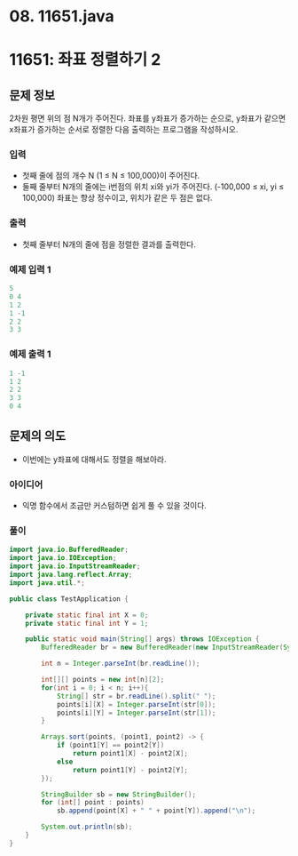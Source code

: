 # 08. 11651.java

# 11651: 좌표 정렬하기 2

## 문제 정보

2차원 평면 위의 점 N개가 주어진다. 좌표를 y좌표가 증가하는 순으로, y좌표가 같으면 x좌표가 증가하는 순서로 정렬한 다음 출력하는 프로그램을 작성하시오.

### 입력

- 첫째 줄에 점의 개수 N (1 ≤ N ≤ 100,000)이 주어진다.
- 둘째 줄부터 N개의 줄에는 i번점의 위치 xi와 yi가 주어진다. (-100,000 ≤ xi, yi ≤ 100,000) 좌표는 항상 정수이고, 위치가 같은 두 점은 없다.

### 출력

- 첫째 줄부터 N개의 줄에 점을 정렬한 결과를 출력한다.

### 예제 입력 1

```java
5
0 4
1 2
1 -1
2 2
3 3
```

### 예제 출력 1

```java
1 -1
1 2
2 2
3 3
0 4
```

## 문제의 의도

- 이번에는 y좌표에 대해서도 정렬을 해보아라.

### 아이디어

- 익명 함수에서 조금만 커스텀하면 쉽게 풀 수 있을 것이다.

### 풀이

```java
import java.io.BufferedReader;
import java.io.IOException;
import java.io.InputStreamReader;
import java.lang.reflect.Array;
import java.util.*;

public class TestApplication {

    private static final int X = 0;
    private static final int Y = 1;

    public static void main(String[] args) throws IOException {
        BufferedReader br = new BufferedReader(new InputStreamReader(System.in));

        int n = Integer.parseInt(br.readLine());

        int[][] points = new int[n][2];
        for(int i = 0; i < n; i++){
            String[] str = br.readLine().split(" ");
            points[i][X] = Integer.parseInt(str[0]);
            points[i][Y] = Integer.parseInt(str[1]);
        }

        Arrays.sort(points, (point1, point2) -> {
            if (point1[Y] == point2[Y])
                return point1[X] - point2[X];
            else
                return point1[Y] - point2[Y];
        });

        StringBuilder sb = new StringBuilder();
        for (int[] point : points)
            sb.append(point[X] + " " + point[Y]).append("\n");

        System.out.println(sb);
    }
}
```